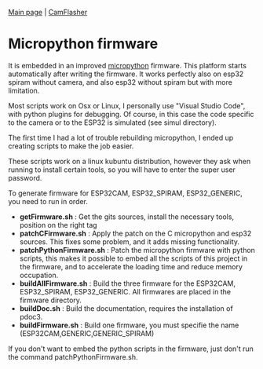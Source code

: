[Main page](/README.md) | [CamFlasher](/doc/CAMFLASHER.md)

# Micropython firmware

It is embedded in an improved [micropython](http://micropython.org) firmware. This platform starts automatically after writing the firmware. It works perfectly also on esp32 spiram without camera, and also esp32 without spiram but with more limitation.

Most scripts work on Osx or Linux, I personally use "Visual Studio Code", with python plugins for debugging. 
Of course, in this case the code specific to the camera or to the ESP32 is simulated (see simul directory).

The first time I had a lot of trouble rebuilding micropython, I ended up creating scripts to make the job easier.

These scripts work on a linux kubuntu distribution, however they ask when running to install certain tools, so you will have to enter the super user password.

To generate firmware for ESP32CAM, ESP32_SPIRAM, ESP32_GENERIC, you need to run in order.

- **getFirmware.sh** : Get the gits sources, install the necessary tools, position on the right tag
- **patchCFirmware.sh** : Apply the patch on the C micropython and esp32 sources. This fixes some problem, and it adds missing functionality.
- **patchPythonFirmware.sh** : Patch the micropython firmware with python scripts, this makes it possible to embed all the scripts of this project in the firmware, and to accelerate the loading time and reduce memory occupation.
- **buildAllFirmware.sh** : Build the three firmware for the ESP32CAM, ESP32_SPIRAM, ESP32_GENERIC. All firmwares are placed in the firmware directory.
- **buildDoc.sh** : Build the documentation, requires the installation of pdoc3.
- **buildFirmware.sh** : Build one firmware, you must specifie the name (ESP32CAM,GENERIC,GENERIC_SPIRAM)

If you don't want to embed the python scripts in the firmware, just don't run the command patchPythonFirmware.sh.

